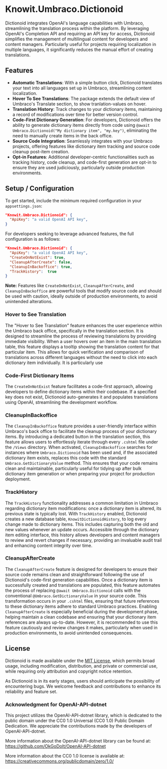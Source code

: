 # Knowit.Umbraco.Dictionoid

Dictionoid integrates OpenAI's language capabilities with Umbraco, streamlining the translation process within the platform. 
By leveraging OpenAI's Completion API and requiring an API key for access, Dictionoid simplifies the management of multilingual content for developers and content managers. 
Particularly useful for projects requiring localization in multiple languages, it significantly reduces the manual effort of creating translations.

## Features

- **Automatic Translations**: With a simple button click, Dictionoid translates your text into all languages set up in Umbraco, streamlining content localization.
- **Hover To See Translations**: The package extends the default view of Umbraco's Translate section, to show tranlation-values on hover.
- **Translation History**: Track changes to your dictionary items, maintaining a record of modifications over time for better version control.
- **Code-First Dictionary Generation**: For developers, Dictionoid offers the ability to generate dictionary items directly from code using `@await Umbraco.Dictionoid("My dictionary item", "my.key")`, eliminating the need to manually create items in the back office.
- **Source Code Integration**: Seamlessly integrates with your Umbraco projects, offering features like dictionary item tracking and source code cleanup post-item creation.
- **Opt-in Features**: Additional developer-centric functionalities such as tracking history, code cleanup, and code-first generation are opt-in to ensure they are used judiciously, particularly outside production environments.

## Setup / Configuration

To get started, include the minimum required configuration in your `appsettings.json`:

```json
"Knowit.Umbraco.Dictionoid": {
  "ApiKey": "a valid OpenAI API key",
}
```

For developers seeking to leverage advanced features, the full configuration is as follows:

```json
"Knowit.Umbraco.Dictionoid": {
  "ApiKey": "a valid OpenAI API key",
  "CreateOnNotExist": true,
  "CleanupAfterCreate": false,
  "CleanupInBackoffice": true,
  "TrackHistory":  true
}
```

**Note:** Features like `CreateOnNotExist`, `CleanupAfterCreate`, and `CleanupInBackoffice` are powerful tools that modify source code and should be used with caution, ideally outside of production environments, to avoid unintended alterations.

### Hover to See Translation

The "Hover to See Translation" feature enhances the user experience within the Umbraco back office, specifically in the translation section. It is designed to streamline the process of reviewing translations by providing immediate visibility. When a user hovers over an item in the main translation table, this feature displays a tooltip showing the translation content for that particular item. This allows for quick verification and comparison of translations across different languages without the need to click into each dictionary item individually. It is particularly use

### Code-First Dictionary Items

The `CreateOnNotExist` feature facilitates a code-first approach, allowing developers to define dictionary items within their codebase. If a specified key does not exist, Dictionoid auto-generates it and populates translations using OpenAI, streamlining the development workflow.

### CleanupInBackoffice

The `CleanupInBackoffice` feature provides a user-friendly interface within Umbraco's back office to facilitate the cleanup process of your dictionary items. By introducing a dedicated button in the translation section, this feature allows users to effortlessly iterate through every `.cshtml` file under the `/Views` directory. When activated, `CleanupInBackoffice` searches for instances where `Umbraco.Dictionoid` has been used and, if the associated dictionary item exists, replaces this code with the standard `Umbraco.GetDictionaryValue` method. This ensures that your code remains clean and maintainable, particularly useful for tidying up after bulk dictionary item generation or when preparing your project for production deployment.

### TrackHistory

The `TrackHistory` functionality addresses a common limitation in Umbraco regarding dictionary item modifications: once a dictionary item is altered, its previous state is typically lost. With `TrackHistory` enabled, Dictionoid creates a new database table, `KnowitDictionoidHistory`, to log every change made to dictionary items. This includes capturing both the old and new values whenever an update occurs. Accessible through the dictionary item editing interface, this history allows developers and content managers to review and revert changes if necessary, providing an invaluable audit trail and enhancing content integrity over time.


### CleanupAfterCreate

The `CleanupAfterCreate` feature is designed for developers to ensure their source code remains clean and straightforward following the use of Dictionoid's code-first generation capabilities. Once a dictionary item is successfully created and translations are populated, this feature automates the process of replacing `@await Umbraco.Dictionoid` calls with the conventional `@Umbraco.GetDictionaryValue` in your source code. This transformation occurs in your `.cshtml` files, ensuring that future references to these dictionary items adhere to standard Umbraco practices. Enabling `CleanupAfterCreate` is especially beneficial during the development phase, helping maintain a clean codebase and ensuring that your dictionary item references are always up-to-date. However, it is recommended to use this feature cautiously and review changes it makes, particularly when used in production environments, to avoid unintended consequences.


## License

Dictionoid is made available under the [MIT License](LICENSE), which permits broad usage, including modification, distribution, and private or commercial use, while requiring only attribution and copyright notice retention.

As Dictionoid is in its early stages, users should anticipate the possibility of encountering bugs. We welcome feedback and contributions to enhance its reliability and feature set.


### Acknowledgment for OpenAI-API-dotnet

This project utilizes the OpenAI-API-dotnet library, which is dedicated to the public domain under the CC0 1.0 Universal (CC0 1.0) Public Domain Dedication. We appreciate the contributions made by the developers of OpenAI-API-dotnet.

More information about the OpenAI-API-dotnet library can be found at: https://github.com/OkGoDoIt/OpenAI-API-dotnet

More information about the CC0 1.0 license is available at: https://creativecommons.org/publicdomain/zero/1.0/
